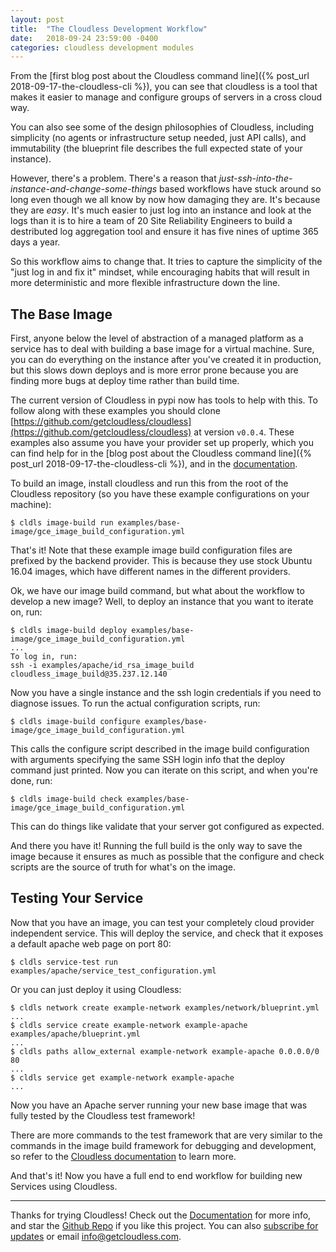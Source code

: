 ```yaml
---
layout: post
title:  "The Cloudless Development Workflow"
date:   2018-09-24 23:59:00 -0400
categories: cloudless development modules
---
```

From the [first blog post about the Cloudless command line]({% post_url
2018-09-17-the-cloudless-cli %}), you can see that cloudless is a tool that
makes it easier to manage and configure groups of servers in a cross cloud way.

You can also see some of the design philosophies of Cloudless, including
simplicity (no agents or infrastructure setup needed, just API calls), and
immutability (the blueprint file describes the full expected state of your
instance).

However, there's a problem.  There's a reason that
_just-ssh-into-the-instance-and-change-some-things_ based workflows have stuck
around so long even though we all know by now how damaging they are.  It's
because they are _easy_.  It's much easier to just log into an instance and look
at the logs than it is to hire a team of 20 Site Reliability Engineers to build
a destributed log aggregation tool and ensure it has five nines of uptime 365
days a year.

So this workflow aims to change that.  It tries to capture the simplicity of the
"just log in and fix it" mindset, while encouraging habits that will result in
more deterministic and more flexible infrastructure down the line.

## The Base Image

First, anyone below the level of abstraction of a managed platform as a service
has to deal with building a base image for a virtual machine.  Sure, you can do
everything on the instance after you've created it in production, but this slows
down deploys and is more error prone because you are finding more bugs at deploy
time rather than build time.

The current version of Cloudless in pypi now has tools to help with this.  To
follow along with these examples you should clone
[https://github.com/getcloudless/cloudless](https://github.com/getcloudless/cloudless)
at version `v0.0.4`.  These examples also assume you have your provider set up
properly, which you can find help for in the [blog post about the Cloudless
command line]({% post_url 2018-09-17-the-cloudless-cli %}), and in the
[documentation](https://docs.getcloudless.com/).

To build an image, install cloudless and run this from the root of the Cloudless
repository (so you have these example configurations on your machine):

```shell
$ cldls image-build run examples/base-image/gce_image_build_configuration.yml
```

That's it!  Note that these example image build configuration files are prefixed
by the backend provider.  This is because they use stock Ubuntu 16.04 images,
which have different names in the different providers.

Ok, we have our image build command, but what about the workflow to develop a
new image?  Well, to deploy an instance that you want to iterate on, run:

```shell
$ cldls image-build deploy examples/base-image/gce_image_build_configuration.yml
...
To log in, run:
ssh -i examples/apache/id_rsa_image_build cloudless_image_build@35.237.12.140
```

Now you have a single instance and the ssh login credentials if you need to
diagnose issues.  To run the actual configuration scripts, run:

```shell
$ cldls image-build configure examples/base-image/gce_image_build_configuration.yml
```

This calls the configure script described in the image build configuration with
arguments specifying the same SSH login info that the deploy command just
printed.  Now you can iterate on this script, and when you're done, run:

```shell
$ cldls image-build check examples/base-image/gce_image_build_configuration.yml
```

This can do things like validate that your server got configured as expected.

And there you have it!  Running the full build is the only way to save the image
because it ensures as much as possible that the configure and check scripts are
the source of truth for what's on the image.

## Testing Your Service

Now that you have an image, you can test your completely cloud provider
independent service.  This will deploy the service, and check that it exposes a
default apache web page on port 80:

```shell
$ cldls service-test run examples/apache/service_test_configuration.yml
```

Or you can just deploy it using Cloudless:

```shell
$ cldls network create example-network examples/network/blueprint.yml
...
$ cldls service create example-network example-apache examples/apache/blueprint.yml
...
$ cldls paths allow_external example-network example-apache 0.0.0.0/0 80
...
$ cldls service get example-network example-apache
...
```

Now you have an Apache server running your new base image that was fully tested
by the Cloudless test framework!

There are more commands to the test framework that are very similar to the
commands in the image build framework for debugging and development, so refer to
the [Cloudless documentation](https://docs.getcloudless.com/#service-tester) to
learn more.

And that's it!  Now you have a full end to end workflow for building new
Services using Cloudless.

<hr>

Thanks for trying Cloudless!  Check out the
[Documentation](https://docs.getcloudless.com/) for more info, and star the
[Github Repo](https://github.com/getcloudless/cloudless) if you like this
project.  You can also [subscribe for updates](/#subscribe-for-updates) or email
[info@getcloudless.com](info@getcloudless.com).
